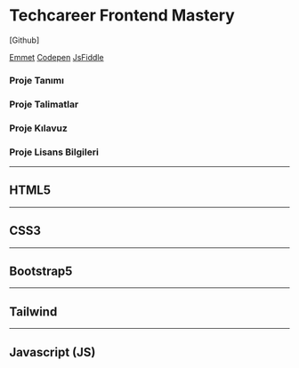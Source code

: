 # Techcareer Frontend Mastery

[Github]

[Emmet](https://docs.emmet.io/cheat-sheet/)
[Codepen](https://codepen.io/pen/)
[JsFiddle](https://jsfiddle.net/)

### Proje Tanımı
### Proje Talimatlar
### Proje Kılavuz
### Proje Lisans Bilgileri
---

## HTML5

---
## CSS3

---
## Bootstrap5

---
## Tailwind

---
## Javascript (JS)
